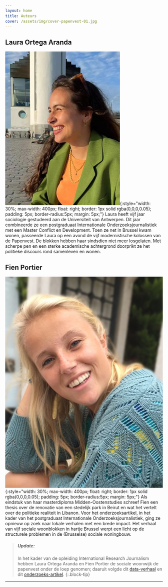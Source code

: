 ```yaml
---
layout: home
title: Auteurs
cover: /assets/img/cover-papenvest-01.jpg
---
```




## Laura Ortega Aranda 

![Laura Ortega Aranda](/assets/img/laura-ortega-aranda-1.jpg){:style="width: 30%; max-width: 400px; float: right; border: 1px solid rgba(0,0,0,0.05); padding: 5px; border-radius:5px; margin: 5px;"} Laura heeft vijf jaar sociologie gestudeerd aan de Universiteit van Antwerpen. Dit jaar combineerde ze een postgraduaat Internationale Onderzoeksjournalistiek met een Master Conflict en Development. Toen ze net in Brussel kwam wonen, passeerde Laura op een avond de vijf modernistische kolossen van de Papenvest. De blokken hebben haar sindsdien niet meer losgelaten. Met scherpe pen en een sterke academische achtergrond doorprikt ze het politieke discours rond samenleven en wonen. 






## Fien Portier

<!-- the {:style= "..." } suffix to the image can be replaced with {:.media-embed} as soon as this PR is accepted: 
   | https://github.com/sighingnow/jekyll-gitbook/pull/92 in the remote theme we use.
    -->
![Fien Portier](/assets/img/fien-foto.jpeg){:style="width: 30%; max-width: 400px; float: right; border: 1px solid rgba(0,0,0,0.05); padding: 5px; border-radius:5px; margin: 5px;"} Als eindstuk van haar masterdiploma Midden-Oostenstudies schreef Fien een thesis over de renovatie van een stedelijk park in Beirut en wat het vertelt over de politieke realiteit in Libanon. Voor het onderzoeksartikel, in het kader van het postgraduaat Internationale Onderzoeksjournalistiek, ging ze opnieuw op zoek naar lokale verhalen met een brede impact. Het verhaal van vijf sociale woonblokken in hartje Brussel werpt een licht op de structurele problemen in de (Brusselse) sociale woningbouw.  





> ##### Update: 
> In het kader van de opleiding International Research Journalism hebben Laura Ortega Aranda en Fien Portier de sociale woonwijk de papenvest onder de loep genomen; daaruit volgde dit [data-verhaal](/pages/2023-08-sociale-woningen) en dit [onderzoeks-artikel](/pages/2023-08-papenvest).
{:.block-tip}

----

